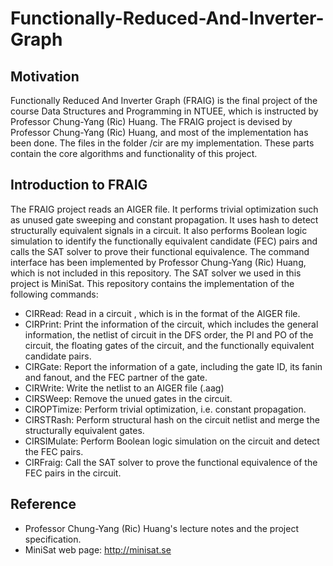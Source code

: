 # Functionally-Reduced-And-Inverter-Graph
## Motivation
Functionally Reduced And Inverter Graph (FRAIG) is the final project of the course Data Structures and Programming in NTUEE, which is instructed by Professor Chung-Yang (Ric) Huang. The FRAIG project is devised by Professor Chung-Yang (Ric) Huang, and most of the implementation has been done. The files in the folder /cir are my implementation. These parts contain the core algorithms and functionality of this project.

## Introduction to FRAIG
The FRAIG project reads an AIGER file. It performs trivial optimization such as unused gate sweeping and constant propagation. It uses hash to detect structurally equivalent signals in a circuit. It also performs Boolean logic simulation to identify the functionally equivalent candidate (FEC) pairs and calls the SAT solver to prove their functional equivalence. The command interface has been implemented by Professor Chung-Yang (Ric) Huang, which is not included in this repository. The SAT solver we used in this project is MiniSat. This repository contains the implementation of the following commands:
 
- CIRRead:     Read in a circuit , which is in the format of the AIGER file.
- CIRPrint:    Print the information of the circuit, which includes the general information, the netlist of circuit in the DFS 
               order, the PI and PO of the circuit, the floating gates of the circuit, and the functionally equivalent 
               candidate pairs.
- CIRGate:     Report the information of a gate, including the gate ID, its fanin and fanout, and the FEC partner of the gate.
- CIRWrite:    Write the netlist to an AIGER file (.aag)
- CIRSWeep:    Remove the unued gates in the circuit.
- CIROPTimize: Perform trivial optimization, i.e. constant propagation.
- CIRSTRash:   Perform structural hash on the circuit netlist and merge the structurally equivalent gates.
- CIRSIMulate: Perform Boolean logic simulation on the circuit and detect the FEC pairs.
- CIRFraig:    Call the SAT solver to prove the functional equivalence of the FEC pairs in the circuit.

## Reference
- Professor Chung-Yang (Ric) Huang's lecture notes and the project specification. 
- MiniSat web page: http://minisat.se



 
